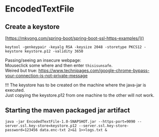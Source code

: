 # EncodedTextFile

## Create a keystore  
[https://mkyong.com/spring-boot/spring-boot-ssl-https-examples/]()

    keytool -genkeypair -keyalg RSA -keysize 2048 -storetype PKCS12 -keystore keystore.p12 -validity 3650

Passing/seeing an insecure webpage:  
Mouseclick some where and then enter `thisisunsafe`.  
Weired but true: https://www.technipages.com/google-chrome-bypass-your-connection-is-not-private-message

!!! The keystore has to be created on the machine where the java-jar is executed.  
Just copying the keystore.p12 from one machine to the other will not work.


## Starting the maven packaged jar artifact

    java -jar EncodedTextFile-1.0-SNAPSHOT.jar --https-port=9090 --server.ssl.key-store=keystore.p12 --server.ssl.key-store-password=123456 data.enc-txt 2>&1 1>>logs.txt &
